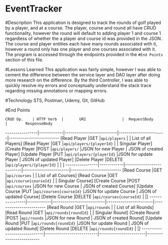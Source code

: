 # EventTracker

#Description
This application is designed to track the rounds of golf played by a player, and
at a course. The player, course and round all have CRUD functionality, however the
round will default to adding player 1 and course 1 regardless of whether the a player
and course id was provided in the JSON. The course and player entities each have
many rounds associated with it, however a round only has one player and one courses
associated with it. The program is accessed through the endpoints provided in the
`#End Points` section of this file.

#Lessons Learned
This application was fairly simple, however I was able to cement the difference between
the service layer and DAO layer after doing more research on the difference. By the third
Controller, I was able to quickly resolve my errors and conceptually understand the stack
trace regarding missing annotations or mapping errors.

#Technology
STS, Postman, Udemy, Git, GitHub

#End Points

    CRUD Op.    | HTTP Verb  |       URI                |  RequestBody          |        ResponseBody
----------------|------------|--------------------------|-----------------------|-------------------------
[Read Player    |GET         |`api/players`             |                       | List of all Players]
[Read Player    |GET         |`api/players/{playerId}`  |                       | Singular Player]
[Create Player  |POST        |`api/players/`            |JSON for new Player    | JSON of created Player]
[Update Player  |PUT         |`api/players/{playerId}`  |JSON for update Player | JSON of updated Player]
[Delete Player  |DELETE      |`api/players/{playerId}`  |                       |                       ]
----------------|------------|--------------------------|-----------------------|-------------------------
[Read Course    |GET         |`api/courses`             |                       | List of all Courses]
[Read Course    |GET         |`api/course{courseId}`    |                       | Singular Course]
[Create Course  |POST        |`api/courses`             |JSON for new Course    | JSON of created Course]
[Update Course  |PUT         |`api/courses{courseId}`   |JSON for update Course | JSON of updated Course]
[Delete Course  |DELETE      |`api/courses{courseId}`   |                       |]
----------------|------------|--------------------------|-----------------------|------------------------
[Read Round     |GET         |`api/rounds`              |                       | List of all Rounds]
[Read Round     |GET         |`api/rounds{roundId}`     |                       | Singular Round]
[Create Round   |POST        |`api/rounds`              |JSON for new Round     | JSON of created Round]
[Update Round   |PUT         |`api/rounds{roundId}`     |JSON for update Round  | JSON of updated Round]
[Delete Round   |DELETE      |`api/rounds{roundId}`     |                       |]
-----------------------------|--------------------------|-----------------------|-------------------------
